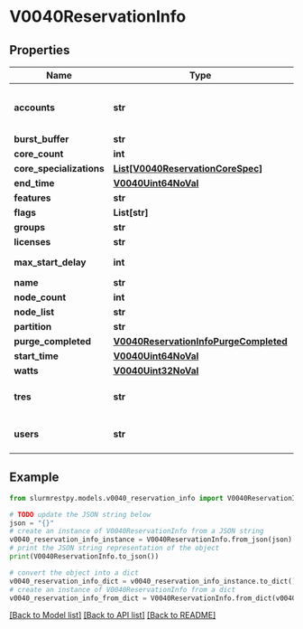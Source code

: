 # V0040ReservationInfo


## Properties

Name | Type | Description | Notes
------------ | ------------- | ------------- | -------------
**accounts** | **str** | Comma separated list of permitted accounts | [optional]
**burst_buffer** | **str** | BurstBuffer | [optional]
**core_count** | **int** | CoreCnt | [optional]
**core_specializations** | [**List[V0040ReservationCoreSpec]**](V0040ReservationCoreSpec.md) |  | [optional]
**end_time** | [**V0040Uint64NoVal**](V0040Uint64NoVal.md) |  | [optional]
**features** | **str** | Features | [optional]
**flags** | **List[str]** |  | [optional]
**groups** | **str** | Groups | [optional]
**licenses** | **str** | Licenses | [optional]
**max_start_delay** | **int** | MaxStartDelay in seconds | [optional]
**name** | **str** | ReservationName | [optional]
**node_count** | **int** | NodeCnt | [optional]
**node_list** | **str** | Nodes | [optional]
**partition** | **str** | PartitionName | [optional]
**purge_completed** | [**V0040ReservationInfoPurgeCompleted**](V0040ReservationInfoPurgeCompleted.md) |  | [optional]
**start_time** | [**V0040Uint64NoVal**](V0040Uint64NoVal.md) |  | [optional]
**watts** | [**V0040Uint32NoVal**](V0040Uint32NoVal.md) |  | [optional]
**tres** | **str** | Comma separated list of required TRES | [optional]
**users** | **str** | Comma separated list of permitted users | [optional]

## Example

```python
from slurmrestpy.models.v0040_reservation_info import V0040ReservationInfo

# TODO update the JSON string below
json = "{}"
# create an instance of V0040ReservationInfo from a JSON string
v0040_reservation_info_instance = V0040ReservationInfo.from_json(json)
# print the JSON string representation of the object
print(V0040ReservationInfo.to_json())

# convert the object into a dict
v0040_reservation_info_dict = v0040_reservation_info_instance.to_dict()
# create an instance of V0040ReservationInfo from a dict
v0040_reservation_info_from_dict = V0040ReservationInfo.from_dict(v0040_reservation_info_dict)
```
[[Back to Model list]](../README.md#documentation-for-models) [[Back to API list]](../README.md#documentation-for-api-endpoints) [[Back to README]](../README.md)


